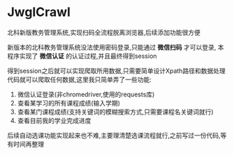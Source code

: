 # JwglCrawl
北科新版教务管理系统,实现扫码全流程脱离浏览器,后续添加功能很方便

新版本的北科教务管理系统没法使用密码登录,只能通过 **微信扫码** 才可以登录, 本程序实现了 **微信认证** 的认证过程,并且最终得到session

得到session之后就可以实现爬取所用数据,只需要简单设计Xpath路径和数据处理代码就可以爬取任何数据,这里我只简单弄了一些功能:
1. 微信认证登录(非chromedriver,使用的requests库)
2. 查看某学习的所有课程成绩(输入学期)
3. 查看某门课程成绩(支持关键词的模糊搜索方式,只需要课程名关键词就行)
4. 查看目前我的学业完成进度

后续自动选课功能实现起来也不难,主要理清楚选课流程就行,之前写过一份代码,等有时间再整理
